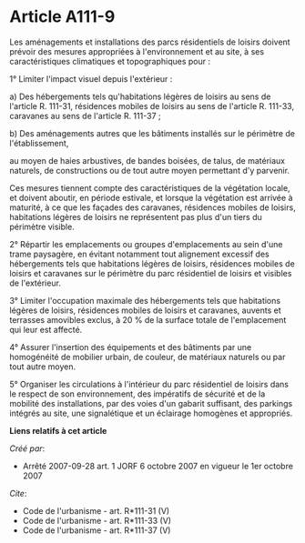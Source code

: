 # Article A111-9

Les aménagements et installations des parcs résidentiels de loisirs doivent prévoir des mesures appropriées à l'environnement
et au site, à ses caractéristiques climatiques et topographiques pour :

1° Limiter l'impact visuel depuis l'extérieur :

a) Des hébergements tels qu'habitations légères de loisirs au sens de l'article R. 111-31, résidences mobiles de loisirs au
sens de l'article R. 111-33, caravanes au sens de l'article R. 111-37 ;

b) Des aménagements autres que les bâtiments installés sur le périmètre de l'établissement,

au moyen de haies arbustives, de bandes boisées, de talus, de matériaux naturels, de constructions ou de tout autre moyen
permettant d'y parvenir.

Ces mesures tiennent compte des caractéristiques de la végétation locale, et doivent aboutir, en période estivale, et lorsque
la végétation est arrivée à maturité, à ce que les façades des caravanes, résidences mobiles de loisirs, habitations légères
de loisirs ne représentent pas plus d'un tiers du périmètre visible.

2° Répartir les emplacements ou groupes d'emplacements au sein d'une trame paysagère, en évitant notamment tout alignement
excessif des hébergements tels que habitations légères de loisirs, résidences mobiles de loisirs et caravanes sur le
périmètre du parc résidentiel de loisirs et visibles de l'extérieur.

3° Limiter l'occupation maximale des hébergements tels que habitations légères de loisirs, résidences mobiles de loisirs et
caravanes, auvents et terrasses amovibles exclus, à 20 % de la surface totale de l'emplacement qui leur est affecté.

4° Assurer l'insertion des équipements et des bâtiments par une homogénéité de mobilier urbain, de couleur, de matériaux
naturels ou par tout autre moyen.

5° Organiser les circulations à l'intérieur du parc résidentiel de loisirs dans le respect de son environnement, des
impératifs de sécurité et de la mobilité des installations, par des voies d'un gabarit suffisant, des parkings intégrés au
site, une signalétique et un éclairage homogènes et appropriés.

**Liens relatifs à cet article**

_Créé par_:

  - Arrêté 2007-09-28 art. 1 JORF 6 octobre 2007 en vigueur le 1er octobre 2007

_Cite_:

  - Code de l'urbanisme - art. R*111-31 (V)
  - Code de l'urbanisme - art. R*111-33 (V)
  - Code de l'urbanisme - art. R*111-37 (V)
